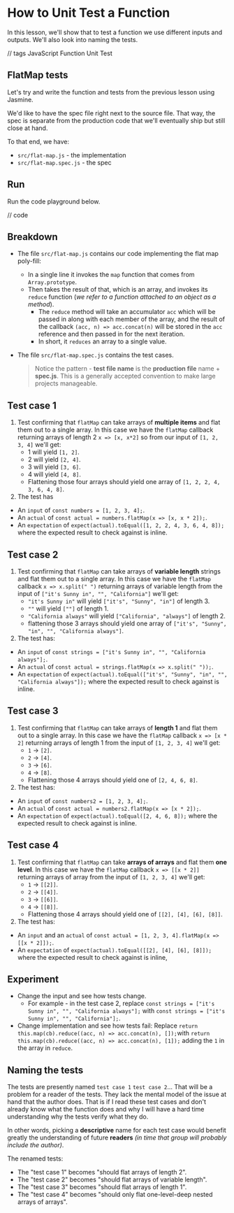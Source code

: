 # How to Unit Test a Function

In this lesson, we'll show that to test a function we use different inputs and outputs. We'll also look into naming the tests.

// tags
JavaScript
Function
Unit Test

## FlatMap tests

Let's try and write the function and tests from the previous lesson using Jasmine.

We'd like to have the spec file right next to the source file. That way, the spec is separate from the production code that we'll eventually ship but still close at hand.

To that end, we have:

- `src/flat-map.js` - the implementation
- `src/flat-map.spec.js` - the spec

## Run

Run the code playground below.

// code

## Breakdown

- The file `src/flat-map.js` contains our code implementing the flat map poly-fill:

  - In a single line it invokes the `map` function that comes from `Array.prototype`.
  - Then takes the result of that, which is an array, and invokes its `reduce` function (_we refer to a function attached to an object as a method_).
    - The `reduce` method will take an accumulator `acc` which will be passed in along with each member of the array, and the result of the callback `(acc, n) => acc.concat(n)` will be stored in the `acc` reference and then passed in for the next iteration.
    - In short, it `reduces` an array to a single value.

- The file `src/flat-map.spec.js` contains the test cases.
  > Notice the pattern - **test file name** is the **production file** name + **spec.js**. This is a generally accepted convention to make large projects manageable.

## Test case 1

1. Test confirming that `flatMap` can take arrays of **multiple items** and flat them out to a single array. In this case we have the `flatMap` callback returning arrays of length 2 `x => [x, x*2]` so from our input of `[1, 2, 3, 4]` we'll get:
   - 1 will yield `[1, 2]`.
   - 2 will yield `[2, 4]`.
   - 3 will yield `[3, 6]`.
   - 4 will yield `[4, 8]`.
   - Flattening those four arrays should yield one array of `[1, 2, 2, 4, 3, 6, 4, 8]`.
2. The test has

- An `input` of `const numbers = [1, 2, 3, 4];`.
- An `actual` of `const actual = numbers.flatMap(x => [x, x * 2]);`.
- An `expectation` of `expect(actual).toEqual([1, 2, 2, 4, 3, 6, 4, 8]);` where the expected result to check against is inline.

## Test case 2

1. Test confirming that `flatMap` can take arrays of **variable length** strings and flat them out to a single array. In this case we have the `flatMap` callback `x => x.split(" ")` returning arrays of variable length from the input of `["it's Sunny in", "", "California"]` we'll get:
   - `"it's Sunny in"` will yield `["it's", "Sunny", "in"]` of length 3.
   - `""` will yield `[""]` of length 1.
   - `"California always"` will yield `["California", "always"]` of length 2.
   - flattening those 3 arrays should yield one array of `["it's", "Sunny", "in", "", "California always"]`.
2. The test has:

- An `input` of `const strings = ["it's Sunny in", "", "California always"];`.
- An `actual` of `const actual = strings.flatMap(x => x.split(" "));`.
- An `expectation` of `expect(actual).toEqual(["it's", "Sunny", "in", "", "California always"]);` where the expected result to check against is inline.

## Test case 3

1. Test confirming that `flatMap` can take arrays of **length 1** and flat them out to a single array. In this case we have the `flatMap` callback `x => [x * 2]` returning arrays of length 1 from the input of `[1, 2, 3, 4]` we'll get:
   - `1` -> `[2]`.
   - `2` -> `[4]`.
   - `3` -> `[6]`.
   - `4` -> `[8]`.
   - Flattening those 4 arrays should yield one of `[2, 4, 6, 8]`.
2. The test has:

- An `input` of `const numbers2 = [1, 2, 3, 4];`.
- An `actual` of `const actual = numbers2.flatMap(x => [x * 2]);`.
- An `expectation` of `expect(actual).toEqual([2, 4, 6, 8]);` where the expected result to check against is inline.

## Test case 4

1. Test confirming that `flatMap` can take **arrays of arrays** and flat them **one level**. In this case we have the `flatMap` callback `x => [[x * 2]]` returning arrays of array from the input of `[1, 2, 3, 4]` we'll get:
   - `1` -> `[[2]]`.
   - `2` -> `[[4]]`.
   - `3` -> `[[6]]`.
   - `4` -> `[[8]]`.
   - Flattening those 4 arrays should yield one of `[[2], [4], [6], [8]]`.
2. The test has:

- An `input` and an `actual` of `const actual = [1, 2, 3, 4].flatMap(x => [[x * 2]]);`.
- An `expectation` of `expect(actual).toEqual([[2], [4], [6], [8]]);` where the expected result to check against is inline,

## Experiment

- Change the input and see how tests change.
  - For example - in the test case 2, replace `const strings = ["it's Sunny in", "", "California always"];` with `const strings = ["it's Sunny in", "", "California"];`.
- Change implementation and see how tests fail: Replace `return this.map(cb).reduce((acc, n) => acc.concat(n), []);`with `return this.map(cb).reduce((acc, n) => acc.concat(n), [1]);` adding the `1` in the array in `reduce`.

## Naming the tests

The tests are presently named `test case 1` `test case 2`... That will be a problem for a reader of the tests. They lack the mental model of the issue at hand that the author does. That is if I read these test cases and don't already know what the function does and why I will have a hard time understanding why the tests verify what they do.

In other words, picking a **descriptive** name for each test case would benefit greatly the understanding of future **readers** _(in time that group will probably include the author)_.

The renamed tests:

- The "test case 1" becomes "should flat arrays of length 2".
- The "test case 2" becomes "should flat arrays of variable length".
- The "test case 3" becomes "should flat arrays of length 1".
- The "test case 4" becomes "should only flat one-level-deep nested arrays of arrays".
